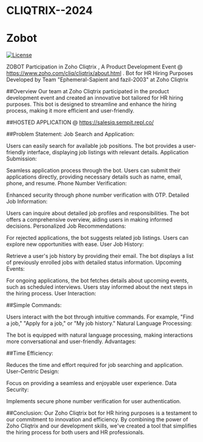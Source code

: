# CLIQTRIX--2024
# Zobot

[![License](https://img.shields.io/badge/license-MIT-blue.svg)](LICENSE)

ZOBOT
Participation in Zoho Cliqtrix , A Product Development Event @ https://www.zoho.com/cliq/cliqtrix/about.html .
Bot for HR Hiring Purposes
Developed by Team "Ephemeral-Sapient and fazil-2003" at Zoho Cliqtrix

##Overview
Our team at Zoho Cliqtrix participated in the product development event and created an innovative bot tailored for HR hiring purposes. This bot is designed to streamline and enhance the hiring process, making it more efficient and user-friendly.

##HOSTED APPLICATION @ https://salesiq.sempit.repl.co/

##Problem Statement:
Job Search and Application:

Users can easily search for available job positions. The bot provides a user-friendly interface, displaying job listings with relevant details. Application Submission:

Seamless application process through the bot. Users can submit their applications directly, providing necessary details such as name, email, phone, and resume. Phone Number Verification:

Enhanced security through phone number verification with OTP. Detailed Job Information:

Users can inquire about detailed job profiles and responsibilities. The bot offers a comprehensive overview, aiding users in making informed decisions. Personalized Job Recommendations:

For rejected applications, the bot suggests related job listings. Users can explore new opportunities with ease. User Job History:

Retrieve a user's job history by providing their email. The bot displays a list of previously enrolled jobs with detailed status information. Upcoming Events:

For ongoing applications, the bot fetches details about upcoming events, such as scheduled interviews. Users stay informed about the next steps in the hiring process. User Interaction:

##Simple Commands:

Users interact with the bot through intuitive commands. For example, "Find a job," "Apply for a job," or "My job history." Natural Language Processing:

The bot is equipped with natural language processing, making interactions more conversational and user-friendly. Advantages:

##Time Efficiency:

Reduces the time and effort required for job searching and application. User-Centric Design:

Focus on providing a seamless and enjoyable user experience. Data Security:

Implements secure phone number verification for user authentication.

##Conclusion:
Our Zoho Cliqtrix bot for HR hiring purposes is a testament to our commitment to innovation and efficiency. By combining the power of Zoho Cliqtrix and our development skills, we've created a tool that simplifies the hiring process for both users and HR professionals.

